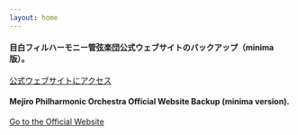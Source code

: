 ```yaml
---
layout: home
---
```


#### 目白フィルハーモニー管弦楽団公式ウェブサイトのバックアップ（minima版）。<br>
[公式ウェブサイトにアクセス](https://www.mejirophil-orch.com/)

#### Mejiro Philharmonic Orchestra Official Website Backup (minima version).<br>
[Go to the Official Website](https://www.mejirophil-orch.com/)
